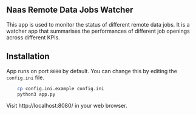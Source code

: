 ## Naas Remote Data Jobs Watcher

This app is used to monitor the status of different remote data jobs. It is a watcher app that summarises the performances of different job openings across different KPIs. 

## Installation
App runs on port `8080` by default. You can change this by editing the `config.ini` file.
    
```bash
    cp config.ini.example config.ini
    python3 app.py
```
Visit http://localhost:8080/ in your web browser.